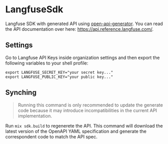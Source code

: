 # LangfuseSdk

Langfuse SDK with generated API using [open-api-generator](https://github.com/aj-foster/open-api-generator).
You can read the API documentation over here: https://api.reference.langfuse.com/.

## Settings

Go to Langfuse API Keys inside organization settings and then export the following variables to your shell profile:

```
export LANGFUSE_SECRET_KEY="your secret key..."
export LANGFUSE_PUBLIC_KEY="your public key..."
```

## Synching

> Running this command is only recommended to update the generate code because it may introduce incompatibilities in the current API implementation.

Run `mix sdk.build` to regenerete the API. This command will download the latest version of the OpenAPI YAML specification and generate the correspondent code to match the API spec.
